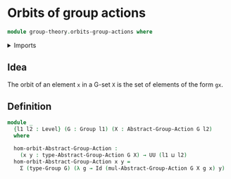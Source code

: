 # Orbits of group actions

```agda
module group-theory.orbits-group-actions where
```

<details><summary>Imports</summary>

```agda
open import foundation.dependent-pair-types
open import foundation.identity-types
open import foundation.universe-levels
open import group-theory.group-actions
open import group-theory.groups
```

</details>

## Idea

The orbit of an element `x` in a G-set `X` is the set of elements of the form `gx`.

## Definition

```agda
module _
  {l1 l2 : Level} (G : Group l1) (X : Abstract-Group-Action G l2)
  where

  hom-orbit-Abstract-Group-Action :
    (x y : type-Abstract-Group-Action G X) → UU (l1 ⊔ l2)
  hom-orbit-Abstract-Group-Action x y =
    Σ (type-Group G) (λ g → Id (mul-Abstract-Group-Action G X g x) y)
```
